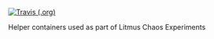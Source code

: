 [![Travis (.org)](https://img.shields.io/travis/litmuschaos/test-tools.svg?style=flat-square)](https://github.com/litmuschaos/test-tools/)

Helper containers used as part of Litmus Chaos Experiments
